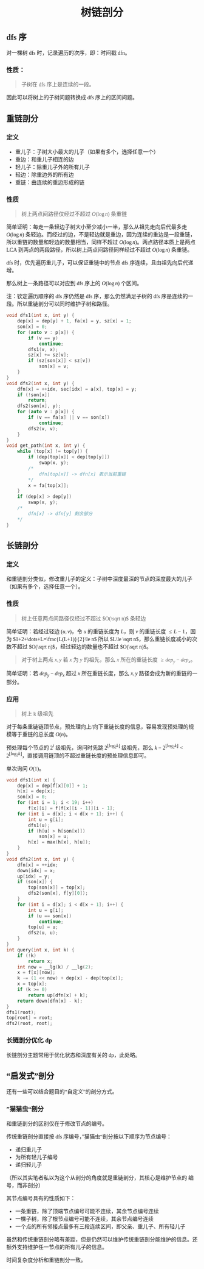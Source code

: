 <style>
 body {
  font-family: "楷体"
}
</style>

<h1><center>树链剖分</center></h1>

## dfs 序

对一棵树 dfs 时，记录遍历的次序，即：时间戳 dfn。

### 性质：

> 子树在 dfs 序上是连续的一段。

因此可以将树上的子树问题转换成 dfs 序上的区间问题。

## 重链剖分

### 定义

- 重儿子：子树大小最大的儿子（如果有多个，选择任意一个）
- 重边：和重儿子相连的边
- 轻儿子：除重儿子外的所有儿子
- 轻边：除重边外的所有边
- 重链：由连续的重边形成的链

### 性质

> 树上两点间路径仅经过不超过 $O(\log n)$ 条重链

简单证明：每走一条轻边子树大小至少减小一半，那么从祖先走向后代最多走 $O(\log n)$ 条轻边。而经过的边，不是轻边就是重边，因为连续的重边是一段重链，所以重链的数量和轻边的数量相当，同样不超过 $O(\log n)$。两点路径本质上是两点 LCA 到两点的两段路径，所以树上两点间路径同样经过不超过 $O(\log n)$ 条重链。

dfs 时，优先遍历重儿子，可以保证重链中的节点 dfs 序连续，且由祖先向后代递增。

那么树上一条路径可以对应到 dfs 序上的 $O(\log n)$ 个区间。

注：钦定遍历顺序的 dfs 序仍然是 dfs 序，那么仍然满足子树的 dfs 序是连续的一段。所以重链剖分可以同时维护子树和路径。

```cpp
void dfs1(int x, int y) {
    dep[x] = dep[y] + 1, fa[x] = y, sz[x] = 1;
    son[x] = 0;
    for (auto v : p[x]) {
        if (v == y)
            continue;
        dfs1(v, x);
        sz[x] += sz[v];
        if (sz[son[x]] < sz[v])
            son[x] = v;
    }
}
void dfs2(int x, int y) {
    dfn[x] = ++idx, sec[idx] = a[x], top[x] = y;
    if (!son[x])
        return;
    dfs2(son[x], y);
    for (auto v : p[x]) {
        if (v == fa[x] || v == son[x])
            continue;
        dfs2(v, v);
    }
}
void get_path(int x, int y) {
    while (top[x] != top[y]) {
        if (dep[top[x]] < dep[top[y]])
            swap(x, y);
        /*
            dfn[top[x]] -> dfn[x] 表示当前重链
        */
        x = fa[top[x]];
    }
    if (dep[x] > dep[y])
        swap(x, y);
    /*
        dfn[x] -> dfn[y] 剩余部分
    */
}
```

## 长链剖分

### 定义

和重链剖分类似，修改重儿子的定义：子树中深度最深的节点的深度最大的儿子（如果有多个，选择任意一个）。

### 性质

> 树上任意两点间路径仅经过不超过 $O(\sqrt n)$ 条轻边

简单证明：若经过轻边 $(u,v)$，令 $u$ 的重链长度为 $L$，则 $v$ 的重链长度 $\le L-1$，因为 $1+2+\dots+L=\frac{L(L+1)}{2}\le n$ 所以 $L\le \sqrt n$，那么重链长度减小的次数不超过 $O(\sqrt n)$，经过轻边的数量也不超过 $O(\sqrt n)$。

> 对于树上两点 $x,y$ 若 $x$ 为 $y$ 的祖先，那么 $x$ 所在的重链长度 $\ge dep_y-dep_x$。 

简单证明：若 $dep_y-dep_x$ 超过 $x$ 所在重链长度，那么 $x,y$ 路径会成为新的重链的一部分。

### 应用

> 树上 k 级祖先

对于每条重链链顶节点，预处理向上/向下重链长度的信息，容易发现预处理的规模等于重链的总长度 $O(n)$。

预处理每个节点的 $2^i$ 级祖先，询问时先跳 $2^{\lfloor\log_2 k\rfloor}$ 级祖先，那么 $k-2^{\lfloor\log_2 k\rfloor}<2^{\lfloor\log_2 k\rfloor}$，直接调用链顶的不超过重链长度的预处理信息即可。

单次询问 $O(1)$。

```cpp
void dfs1(int x) {
    dep[x] = dep[f[x][0]] + 1;
    h[x] = dep[x];
    son[x] = 0;
    for (int i = 1; i < 19; i++)
        f[x][i] = f[f[x][i - 1]][i - 1];
    for (int i = d[x]; i < d[x + 1]; i++) {
        int u = g[i];
        dfs1(u);
        if (h[u] > h[son[x]])
            son[x] = u;
        h[x] = max(h[x], h[u]);
    }
}
void dfs2(int x, int y) {
    dfn[x] = ++idx;
    down[idx] = x;
    up[idx] = y;
    if (son[x]) {
        top[son[x]] = top[x];
        dfs2(son[x], f[y][0]);
    }
    for (int i = d[x]; i < d[x + 1]; i++) {
        int u = g[i];
        if (u == son[x])
            continue;
        top[u] = u;
        dfs2(u, u);
    }
}
int query(int x, int k) {
    if (!k)
        return x;
    int now = __lg(k) / __lg(2);
    x = f[x][now];
    k -= (1 << now) + dep[x] - dep[top[x]];
    x = top[x];
    if (k >= 0)
        return up[dfn[x] + k];
    return down[dfn[x] - k];
}
dfs1(root);
top[root] = root;
dfs2(root, root);
```


### 长链剖分优化 dp

长链剖分主题常用于优化状态和深度有关的 dp，此处略。

## “启发式”剖分

还有一些可以结合题目的“自定义”的剖分方式。

### ”猫猫虫“剖分

和重链剖分的区别仅在于修改节点的编号。

传统重链剖分直接按 dfs 序编号，”猫猫虫“剖分按以下顺序为节点编号：
- 递归重儿子
- 为所有轻儿子编号
- 递归轻儿子

（所以其实笔者私以为这个从剖分的角度就是重链剖分，其核心是维护节点的 编号，而非剖分）

其节点编号具有的性质如下：
- 一条重链，除了顶端节点编号可能不连续，其余节点编号连续
- 一棵子树，除了根节点编号可能不连续，其余节点编号连续
- 一个点的所有邻接点最多有三段连续区间，即父亲、重儿子、所有轻儿子

虽然和传统重链剖分略有差距，但是仍然可以维护传统重链剖分能维护的信息。还额外支持维护任一节点的所有儿子的信息。

时间复杂度分析和重链剖分一致。
